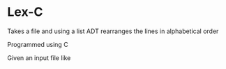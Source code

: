 # Lex-C
Takes a file and using a list ADT rearranges the lines in alphabetical order 

Programmed using C

Given an input file like 
